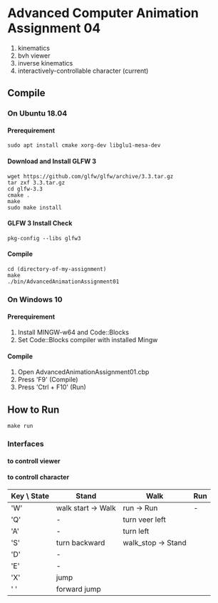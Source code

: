 # Advanced Computer Animation Assignment 04

1. kinematics
2. bvh viewer
3. inverse kinematics
4. interactively-controllable character (current)

## Compile

### On Ubuntu 18.04

#### Prerequirement

```
sudo apt install cmake xorg-dev libglu1-mesa-dev
```

#### Download and Install GLFW 3

```
wget https://github.com/glfw/glfw/archive/3.3.tar.gz
tar zxf 3.3.tar.gz
cd glfw-3.3
cmake .
make
sudo make install
```

#### GLFW 3 Install Check

```
pkg-config --libs glfw3
```

#### Compile

```
cd (directory-of-my-assignment)
make
./bin/AdvancedAnimationAssignment01
```

### On Windows 10

#### Prerequirement

1. Install MINGW-w64 and Code::Blocks
2. Set Code::Blocks compiler with installed Mingw

#### Compile

1. Open AdvancedAnimationAssignment01.cbp
2. Press 'F9' (Compile)
3. Press 'Ctrl + F10' (Run)

## How to Run

```
make run
```

### Interfaces

#### to controll viewer



#### to controll character

| Key \ State | Stand | Walk | Run |
| --- | --- | --- | --- |
| 'W' | walk start -> Walk | run -> Run | - |
| 'Q' | - | turn veer left | |
| 'A' | - | turn left | |
| 'S' | turn backward | walk\_stop -> Stand | |
| 'D' | - | | |
| 'E' | - | | | 
| 'X' | jump | | |
| ' ' | forward jump | | |

